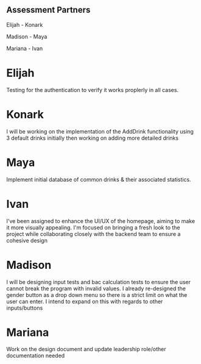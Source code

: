 ## Assessment Partners
Elijah - Konark

Madison - Maya

Mariana - Ivan

# Elijah
Testing for the authentication to verify it works proplerly in all cases.

# Konark
I will be working on the implementation of the AddDrink functionality using 3 default drinks initially then working on adding more detailed drinks

# Maya
Implement initial database of common drinks & their associated statistics.

# Ivan
I've been assigned to enhance the UI/UX of the homepage, aiming to make it more visually appealing. 
I'm focused on bringing a fresh look to the project while collaborating closely with the backend team to ensure a cohesive design

# Madison
I will be designing input tests and bac calculation tests to ensure the user cannot break the program with invalid values. 
I already re-designed the gender button as a drop down menu so there is a strict limit on what the user can enter. 
I intend to expand on this with regards to other inputs/buttons 

# Mariana
Work on the design document and update leadership role/other documentation needed
